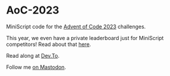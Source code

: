 # AoC-2023

MiniScript code for the [Advent of Code 2023](https://adventofcode.com/2023) challenges.

This year, we even have a private leaderboard just for MiniScript competitors!  Read about that [here](https://dev.to/joestrout/join-the-miniscript-advent-of-code-contest-3gm5).

Read along at [Dev.To](https://dev.to/search?q=joestrout%20%23adventofcode).

Follow me [on Mastodon](https://noc.social/@miniscript).
